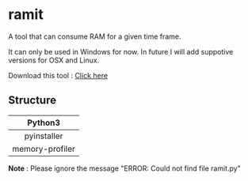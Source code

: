 # ramit
A tool that can consume RAM for a given time frame.

It can only be used in Windows for now. In future I will add suppotive versions for OSX and Linux.

Download this tool : <a href="https://github.com/shayansaha85/ramit/raw/master/dist/ramit.exe">Click here</a>

<h2>Structure</h2>

| Python3 |
| :--: |
| pyinstaller |
| memory-profiler |


<b>Note</b> : Please ignore the message "ERROR: Could not find file ramit.py"
